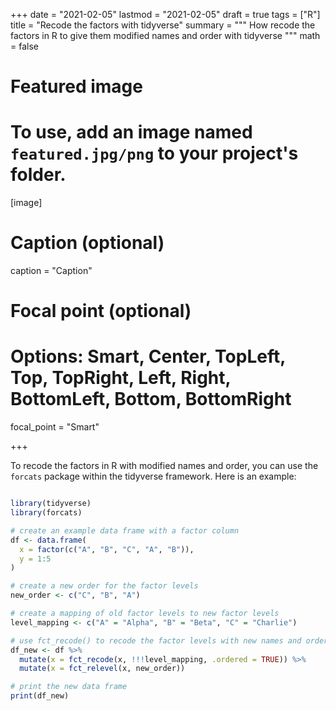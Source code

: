 +++
date = "2021-02-05"
lastmod = "2021-02-05"
draft = true
tags = ["R"]
title = "Recode the factors with tidyverse"
summary = """
How recode the factors in R to give them modified names and order with tidyverse
"""
math = false

# Featured image
# To use, add an image named `featured.jpg/png` to your project's folder. 
[image]
  # Caption (optional)
  caption = "Caption"
  
  # Focal point (optional)
  # Options: Smart, Center, TopLeft, Top, TopRight, Left, Right, BottomLeft, Bottom, BottomRight
  focal_point = "Smart"

+++

To recode the factors in R with modified names and order, you can use the `forcats` package within the tidyverse framework. Here is an example:

```r

library(tidyverse)
library(forcats)

# create an example data frame with a factor column
df <- data.frame(
  x = factor(c("A", "B", "C", "A", "B")),
  y = 1:5
)

# create a new order for the factor levels
new_order <- c("C", "B", "A")

# create a mapping of old factor levels to new factor levels
level_mapping <- c("A" = "Alpha", "B" = "Beta", "C" = "Charlie")

# use fct_recode() to recode the factor levels with new names and order
df_new <- df %>%
  mutate(x = fct_recode(x, !!!level_mapping, .ordered = TRUE)) %>%
  mutate(x = fct_relevel(x, new_order))

# print the new data frame
print(df_new)

```



